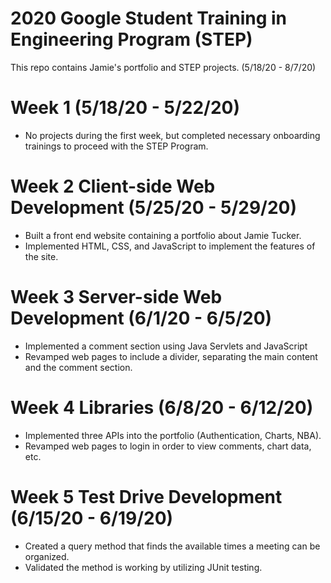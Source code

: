 # 2020 Google Student Training in Engineering Program (STEP)

This repo contains Jamie's portfolio and STEP projects. (5/18/20 - 8/7/20)

# Week 1 (5/18/20 - 5/22/20)

- No projects during the first week, but completed necessary onboarding trainings to proceed with the STEP Program.

# Week 2 Client-side Web Development (5/25/20 - 5/29/20)

- Built a front end website containing a portfolio about Jamie Tucker.
- Implemented HTML, CSS, and JavaScript to implement the features of the site.

# Week 3 Server-side Web Development (6/1/20 - 6/5/20)

- Implemented a comment section using Java Servlets and JavaScript
- Revamped web pages to include a divider, separating the main content and the comment section.

# Week 4 Libraries (6/8/20 - 6/12/20)

- Implemented three APIs into the portfolio (Authentication, Charts, NBA).
- Revamped web pages to login in order to view comments, chart data, etc.

# Week 5 Test Drive Development (6/15/20 - 6/19/20)

- Created a query method that finds the available times a meeting can be organized.
- Validated the method is working by utilizing JUnit testing.
